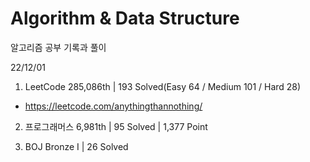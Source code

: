 # Algorithm & Data Structure

알고리즘 공부 기록과 풀이

22/12/01

1. LeetCode 285,086th | 193 Solved(Easy 64 / Medium 101 / Hard 28)
- https://leetcode.com/anythingthannothing/

2. 프로그래머스 6,981th | 95 Solved | 1,377 Point

3. BOJ Bronze I | 26 Solved
